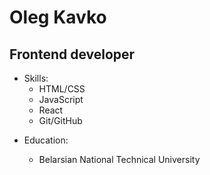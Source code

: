 # Oleg Kavko

## Frontend developer

- Skills:
  - HTML/CSS
  - JavaScript
  - React
  - Git/GitHub

* Education:

  - Belarsian National Technical University
